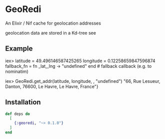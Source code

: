 # GeoRedi


An Elixir / Nif cache for geolocation addresses

geolocation data are stored in a Kd-tree see

## Example
  iex> 
  latitude = 49.496146587425265
  longitude = 0.12258659847596874
  fallback_fn = fn _lat,_lng -> "undefined" end  # fallback callback (e.g. to  nominatim)
  
  iex> GeoRedi.get_addr(latitude, longitude, , "undefined")
  "66, Rue Lesueur, Danton, 76600, Le Havre, Le Havre, France"}


## Installation

```elixir
def deps do
  [
    {:georedi, "~> 0.1.0"}
  ]
end
```
